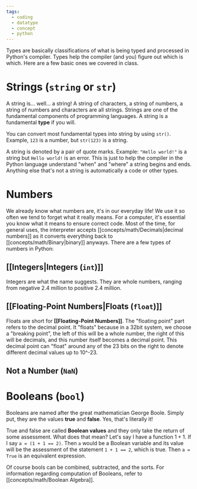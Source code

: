 ```yaml
---
tags:
  - coding
  - datatype
  - concept
  - python
---
```

Types are basically classifications of what is being typed and processed in Python's compiler. Types help the compiler (and you) figure out which is which. Here are a few basic ones we covered in class.
# Strings (`string` or `str`)
A string is... well... a string! A string of characters, a string of numbers, a string of numbers and characters are all strings. Strings are one of the fundamental components of programming languages. A string is a fundamental **type** if you will.

You can convert most fundamental types into string by using `str()`. Example, `123` is a number, but `str(123)` is a string.

A string is denoted by a pair of quote marks. Example: `"Hello world!"` is a string but `Hello world!` is an error. This is just to help the compiler in the Python language understand "when" and "where" a string begins and ends. Anything else that's not a string is automatically a code or other types.
# Numbers
We already know what numbers are, it's in our everyday life! We use it so often we tend to forget what it really means. For a computer, it's essential you know what it means to ensure correct code. Most of the time, for general uses, the interpreter accepts [[concepts/math/Decimals|decimal numbers]] as it converts everything back to [[concepts/math/Binary|binary]] anyways. There are a few types of numbers in Python:
## [[Integers|Integers (`int`)]]
Integers are what the name suggests. They are whole numbers, ranging from negative 2.4 million to positive 2.4 million. 
## [[Floating-Point Numbers|Floats (`float`)]]
Floats are short for **[[Floating-Point Numbers]]**. The "floating point" part refers to the decimal point. It "floats" because in a 32bit system, we choose a "breaking point", the left of this will be a whole number, the right of this will be decimals, and this number itself becomes a decimal point. This decimal point can "float" around any of the 23 bits on the right to denote different decimal values up to 10^-23.
## Not a Number (`NaN`)

# Booleans (`bool`)
Booleans are named after the great mathematician George Boole. Simply put, they are the values **true** and **false**. Yes, that's literally it! 

True and false are called **Boolean values** and they only take the return of some assessment. What does that mean? Let's say I have a function $1 + 1$. If I say `a = (1 + 1 == 2)`. Then `a` would be a Boolean variable and its value will be the assessment of the statement `1 + 1 == 2`, which is true. Then `a = True` is an equivalent expression.

Of course bools can be combined, subtracted, and the sorts. For information regarding computation of Booleans, refer to [[concepts/math/Boolean Algebra]].